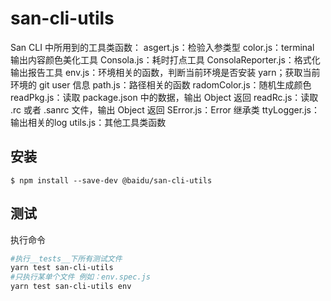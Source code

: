 # san-cli-utils

San CLI 中所用到的工具类函数：
    asgert.js：检验入参类型
    color.js：terminal 输出内容颜色美化工具
    Consola.js：耗时打点工具
    ConsolaReporter.js：格式化输出报告工具
    env.js：环境相关的函数，判断当前环境是否安装 yarn；获取当前环境的 git user 信息
    path.js：路径相关的函数
    radomColor.js：随机生成颜色
    readPkg.js：读取 package.json 中的数据，输出 Object 返回
    readRc.js：读取 .rc 或者 .sanrc 文件，输出 Object 返回
    SError.js：Error 继承类
    ttyLogger.js：输出相关的log
    utils.js：其他工具类函数

## 安装

```shell
$ npm install --save-dev @baidu/san-cli-utils
```

## 测试

执行命令

```bash
#执行__tests__下所有测试文件
yarn test san-cli-utils
#只执行某单个文件 例如：env.spec.js
yarn test san-cli-utils env
```
